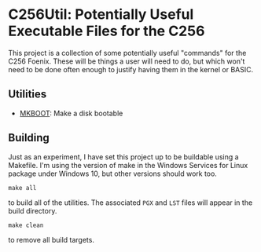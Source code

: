# C256Util: Potentially Useful Executable Files for the C256

This project is a collection of some potentially useful "commands" for the C256 Foenix. These will be things a user will need to do, but which won't need to be done often enough to justify having them in the kernel or BASIC.

## Utilities

* [MKBOOT](docs/mkboot.md): Make a disk bootable

## Building

Just as an experiment, I have set this project up to be buildable using a Makefile. I'm using the version of make in the Windows Services for Linux
package under Windows 10, but other versions should work too.

    make all

to build all of the utilities. The associated `PGX` and `LST` files will appear in the build directory.

    make clean

to remove all build targets.
